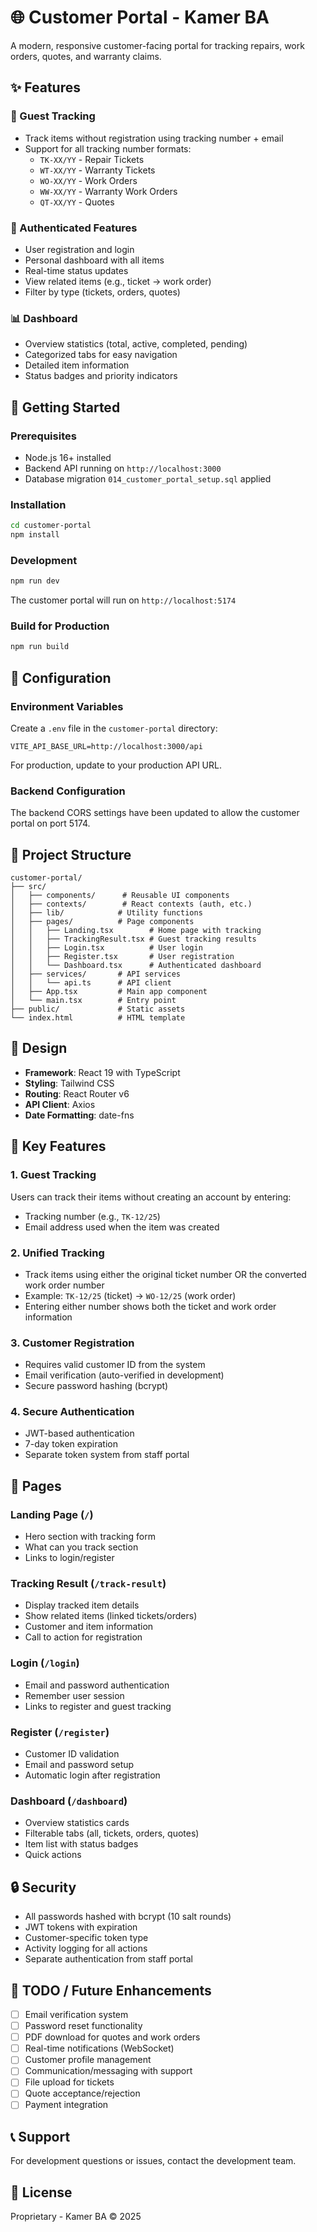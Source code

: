 # 🌐 Customer Portal - Kamer BA

A modern, responsive customer-facing portal for tracking repairs, work orders, quotes, and warranty claims.

## ✨ Features

### 🎯 Guest Tracking
- Track items without registration using tracking number + email
- Support for all tracking number formats:
  - `TK-XX/YY` - Repair Tickets
  - `WT-XX/YY` - Warranty Tickets
  - `WO-XX/YY` - Work Orders
  - `WW-XX/YY` - Warranty Work Orders
  - `QT-XX/YY` - Quotes

### 🔐 Authenticated Features
- User registration and login
- Personal dashboard with all items
- Real-time status updates
- View related items (e.g., ticket → work order)
- Filter by type (tickets, orders, quotes)

### 📊 Dashboard
- Overview statistics (total, active, completed, pending)
- Categorized tabs for easy navigation
- Detailed item information
- Status badges and priority indicators

## 🚀 Getting Started

### Prerequisites
- Node.js 16+ installed
- Backend API running on `http://localhost:3000`
- Database migration `014_customer_portal_setup.sql` applied

### Installation

```bash
cd customer-portal
npm install
```

### Development

```bash
npm run dev
```

The customer portal will run on `http://localhost:5174`

### Build for Production

```bash
npm run build
```

## 🔧 Configuration

### Environment Variables

Create a `.env` file in the `customer-portal` directory:

```env
VITE_API_BASE_URL=http://localhost:3000/api
```

For production, update to your production API URL.

### Backend Configuration

The backend CORS settings have been updated to allow the customer portal on port 5174.

## 📁 Project Structure

```
customer-portal/
├── src/
│   ├── components/      # Reusable UI components
│   ├── contexts/        # React contexts (auth, etc.)
│   ├── lib/            # Utility functions
│   ├── pages/          # Page components
│   │   ├── Landing.tsx        # Home page with tracking
│   │   ├── TrackingResult.tsx # Guest tracking results
│   │   ├── Login.tsx          # User login
│   │   ├── Register.tsx       # User registration
│   │   └── Dashboard.tsx      # Authenticated dashboard
│   ├── services/       # API services
│   │   └── api.ts      # API client
│   ├── App.tsx         # Main app component
│   └── main.tsx        # Entry point
├── public/             # Static assets
└── index.html          # HTML template
```

## 🎨 Design

- **Framework**: React 19 with TypeScript
- **Styling**: Tailwind CSS
- **Routing**: React Router v6
- **API Client**: Axios
- **Date Formatting**: date-fns

## 🔑 Key Features

### 1. Guest Tracking
Users can track their items without creating an account by entering:
- Tracking number (e.g., `TK-12/25`)
- Email address used when the item was created

### 2. Unified Tracking
- Track items using either the original ticket number OR the converted work order number
- Example: `TK-12/25` (ticket) → `WO-12/25` (work order)
- Entering either number shows both the ticket and work order information

### 3. Customer Registration
- Requires valid customer ID from the system
- Email verification (auto-verified in development)
- Secure password hashing (bcrypt)

### 4. Secure Authentication
- JWT-based authentication
- 7-day token expiration
- Separate token system from staff portal

## 📱 Pages

### Landing Page (`/`)
- Hero section with tracking form
- What can you track section
- Links to login/register

### Tracking Result (`/track-result`)
- Display tracked item details
- Show related items (linked tickets/orders)
- Customer and item information
- Call to action for registration

### Login (`/login`)
- Email and password authentication
- Remember user session
- Links to register and guest tracking

### Register (`/register`)
- Customer ID validation
- Email and password setup
- Automatic login after registration

### Dashboard (`/dashboard`)
- Overview statistics cards
- Filterable tabs (all, tickets, orders, quotes)
- Item list with status badges
- Quick actions

## 🔒 Security

- All passwords hashed with bcrypt (10 salt rounds)
- JWT tokens with expiration
- Customer-specific token type
- Activity logging for all actions
- Separate authentication from staff portal

## 🚧 TODO / Future Enhancements

- [ ] Email verification system
- [ ] Password reset functionality
- [ ] PDF download for quotes and work orders
- [ ] Real-time notifications (WebSocket)
- [ ] Customer profile management
- [ ] Communication/messaging with support
- [ ] File upload for tickets
- [ ] Quote acceptance/rejection
- [ ] Payment integration

## 📞 Support

For development questions or issues, contact the development team.

## 📄 License

Proprietary - Kamer BA © 2025
